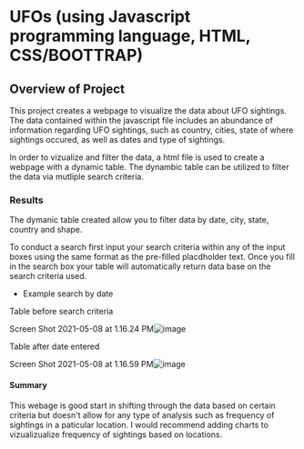 # UFOs (using Javascript programming language, HTML, CSS/BOOTTRAP)

## Overview of Project

This project creates a webpage to visualize the data about UFO sightings. The data contained within the javascript file includes an abundance of information regarding UFO sightings, such as country, cities, state of where sightings occured, as  well as dates and type of sightings.

In order to vizualize and filter the data, a html file is used to create a webpage with a dynamic table. The dynambic table  can be utilized to filter the data via mutliple search criteria.

### Results

The dymanic table created allow you to filter data by date, city, state, country and shape.

To conduct a search first input your search criteria within any of the input boxes using the same format as the pre-filled placdholder text. Once you fill in the search box your table will automatically return data base on the search criteria used. 

* Example search by date

Table before search criteria

Screen Shot 2021-05-08 at 1.16.24 PM![image](https://user-images.githubusercontent.com/78943308/117549774-46dd4580-b00a-11eb-865c-36701f15f979.png)


Table after date entered

Screen Shot 2021-05-08 at 1.16.59 PM![image](https://user-images.githubusercontent.com/78943308/117549745-12698980-b00a-11eb-8d17-ded6870e370a.png)


#### Summary

This webage is good start in shifting through the data based  on certain criteria but doesn't allow for any type of analysis such as frequency of sightings in a paticular location. I would recommend adding charts to vizualizualize frequency of sightings based on locations.
